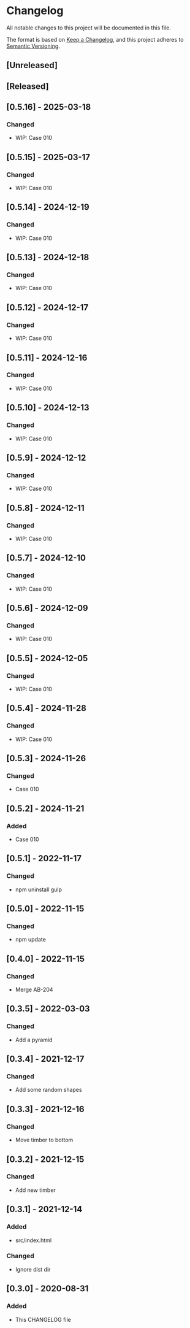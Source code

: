 # Changelog
All notable changes to this project will be documented in this file.

The format is based on [Keep a Changelog](https://keepachangelog.com/en/1.0.0/),
and this project adheres to [Semantic Versioning](https://semver.org/spec/v2.0.0.html).

## [Unreleased]

## [Released]

## [0.5.16] - 2025-03-18
### Changed
- WIP: Case 010

## [0.5.15] - 2025-03-17
### Changed
- WIP: Case 010

## [0.5.14] - 2024-12-19
### Changed
- WIP: Case 010

## [0.5.13] - 2024-12-18
### Changed
- WIP: Case 010

## [0.5.12] - 2024-12-17
### Changed
- WIP: Case 010

## [0.5.11] - 2024-12-16
### Changed
- WIP: Case 010

## [0.5.10] - 2024-12-13
### Changed
- WIP: Case 010

## [0.5.9] - 2024-12-12
### Changed
- WIP: Case 010

## [0.5.8] - 2024-12-11
### Changed
- WIP: Case 010

## [0.5.7] - 2024-12-10
### Changed
- WIP: Case 010

## [0.5.6] - 2024-12-09
### Changed
- WIP: Case 010

## [0.5.5] - 2024-12-05
### Changed
- WIP: Case 010

## [0.5.4] - 2024-11-28
### Changed
- WIP: Case 010

## [0.5.3] - 2024-11-26
### Changed
- Case 010

## [0.5.2] - 2024-11-21
### Added
- Case 010

## [0.5.1] - 2022-11-17
### Changed
- npm uninstall gulp

## [0.5.0] - 2022-11-15
### Changed
- npm update

## [0.4.0] - 2022-11-15
### Changed
- Merge AB-204

## [0.3.5] - 2022-03-03
### Changed
- Add a pyramid

## [0.3.4] - 2021-12-17
### Changed
- Add some random shapes

## [0.3.3] - 2021-12-16
### Changed
- Move timber to bottom

## [0.3.2] - 2021-12-15
### Changed
- Add new timber

## [0.3.1] - 2021-12-14
### Added
- src/index.html
### Changed
- Ignore dist dir

## [0.3.0] - 2020-08-31
### Added
- This CHANGELOG file 

